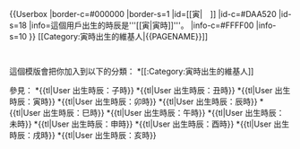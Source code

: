 {{Userbox
  |border-c=#000000
  |border-s=1
  |id=[[寅|<span style="color:#ffffff;">寅</span>]]
  |id-c=#DAA520
  |id-s=18
  |info=這個用戶出生的時辰是'''[[寅|寅時]]'''。
  |info-c=#FFFF00
  |info-s=10
}} 
 <includeonly>[[Category:寅時出生的維基人|{{PAGENAME}}]]</includeonly>
<noinclude>
<p style="clear: both; padding-top: 2em">
這個模版會把你加入到以下的分類：
*[[:Category:寅時出生的維基人]]

參見：
*{{tl|User 出生時辰：子時}}
*{{tl|User 出生時辰：丑時}}
*{{tl|User 出生時辰：寅時}}
*{{tl|User 出生時辰：卯時}}
*{{tl|User 出生時辰：辰時}}
*{{tl|User 出生時辰：巳時}}
*{{tl|User 出生時辰：午時}}
*{{tl|User 出生時辰：未時}}
*{{tl|User 出生時辰：申時}}
*{{tl|User 出生時辰：酉時}}
*{{tl|User 出生時辰：戌時}}
*{{tl|User 出生時辰：亥時}}
</p>

</noinclude>